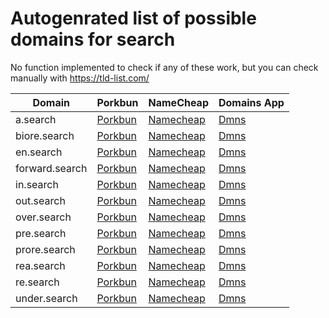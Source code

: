 # Autogenrated list of possible domains for search

No function implemented to check if any of these work, but you can check manually with https://tld-list.com/

| Domain | Porkbun | NameCheap | Domains App |
|---|---|---|---|
| a.search | [Porkbun](https://porkbun.com/checkout/search?prb=e814663da1&tlds=&idnLanguage=&search=search&q=a.search) | [Namecheap](https://www.namecheap.com/domains/registration/results/?domain=a.search) | [Dmns](https://dmns.app/domains?q=a.search) |
| biore.search | [Porkbun](https://porkbun.com/checkout/search?prb=e814663da1&tlds=&idnLanguage=&search=search&q=biore.search) | [Namecheap](https://www.namecheap.com/domains/registration/results/?domain=biore.search) | [Dmns](https://dmns.app/domains?q=biore.search) |
| en.search | [Porkbun](https://porkbun.com/checkout/search?prb=e814663da1&tlds=&idnLanguage=&search=search&q=en.search) | [Namecheap](https://www.namecheap.com/domains/registration/results/?domain=en.search) | [Dmns](https://dmns.app/domains?q=en.search) |
| forward.search | [Porkbun](https://porkbun.com/checkout/search?prb=e814663da1&tlds=&idnLanguage=&search=search&q=forward.search) | [Namecheap](https://www.namecheap.com/domains/registration/results/?domain=forward.search) | [Dmns](https://dmns.app/domains?q=forward.search) |
| in.search | [Porkbun](https://porkbun.com/checkout/search?prb=e814663da1&tlds=&idnLanguage=&search=search&q=in.search) | [Namecheap](https://www.namecheap.com/domains/registration/results/?domain=in.search) | [Dmns](https://dmns.app/domains?q=in.search) |
| out.search | [Porkbun](https://porkbun.com/checkout/search?prb=e814663da1&tlds=&idnLanguage=&search=search&q=out.search) | [Namecheap](https://www.namecheap.com/domains/registration/results/?domain=out.search) | [Dmns](https://dmns.app/domains?q=out.search) |
| over.search | [Porkbun](https://porkbun.com/checkout/search?prb=e814663da1&tlds=&idnLanguage=&search=search&q=over.search) | [Namecheap](https://www.namecheap.com/domains/registration/results/?domain=over.search) | [Dmns](https://dmns.app/domains?q=over.search) |
| pre.search | [Porkbun](https://porkbun.com/checkout/search?prb=e814663da1&tlds=&idnLanguage=&search=search&q=pre.search) | [Namecheap](https://www.namecheap.com/domains/registration/results/?domain=pre.search) | [Dmns](https://dmns.app/domains?q=pre.search) |
| prore.search | [Porkbun](https://porkbun.com/checkout/search?prb=e814663da1&tlds=&idnLanguage=&search=search&q=prore.search) | [Namecheap](https://www.namecheap.com/domains/registration/results/?domain=prore.search) | [Dmns](https://dmns.app/domains?q=prore.search) |
| rea.search | [Porkbun](https://porkbun.com/checkout/search?prb=e814663da1&tlds=&idnLanguage=&search=search&q=rea.search) | [Namecheap](https://www.namecheap.com/domains/registration/results/?domain=rea.search) | [Dmns](https://dmns.app/domains?q=rea.search) |
| re.search | [Porkbun](https://porkbun.com/checkout/search?prb=e814663da1&tlds=&idnLanguage=&search=search&q=re.search) | [Namecheap](https://www.namecheap.com/domains/registration/results/?domain=re.search) | [Dmns](https://dmns.app/domains?q=re.search) |
| under.search | [Porkbun](https://porkbun.com/checkout/search?prb=e814663da1&tlds=&idnLanguage=&search=search&q=under.search) | [Namecheap](https://www.namecheap.com/domains/registration/results/?domain=under.search) | [Dmns](https://dmns.app/domains?q=under.search) |
